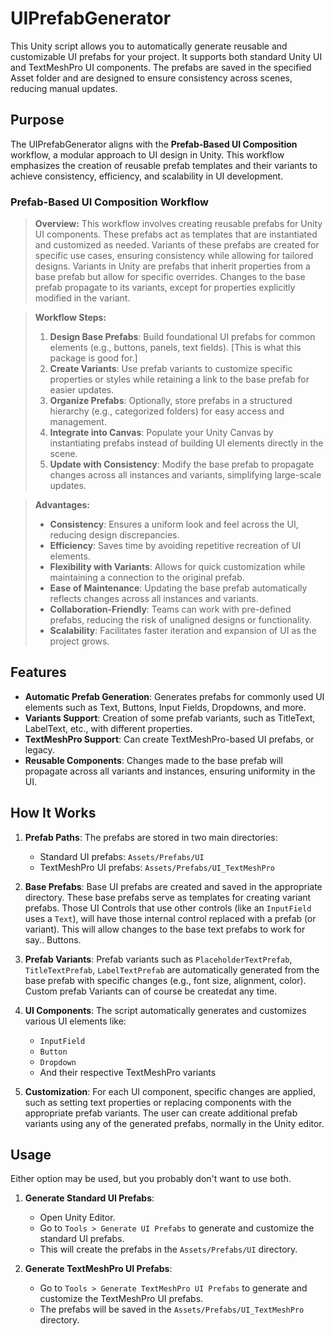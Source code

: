 # UIPrefabGenerator

This Unity script allows you to automatically generate reusable and customizable UI prefabs for your project. It supports both standard Unity UI and TextMeshPro UI components. The prefabs are saved in the specified Asset folder and are designed to ensure consistency across scenes, reducing manual updates.

## Purpose
The UIPrefabGenerator aligns with the **Prefab-Based UI Composition** workflow, a modular approach to UI design in Unity. This workflow emphasizes the creation of reusable prefab templates and their variants to achieve consistency, efficiency, and scalability in UI development.

### Prefab-Based UI Composition Workflow

>**Overview:**
>This workflow involves creating reusable prefabs for Unity UI components. These prefabs act as templates that are instantiated and customized as needed. Variants of these prefabs are created for specific use cases, ensuring consistency while allowing for tailored designs.
>Variants in Unity are prefabs that inherit properties from a base prefab but allow for specific overrides. Changes to the base prefab propagate to its variants, except for properties explicitly modified in the variant.

>**Workflow Steps:**
>1. **Design Base Prefabs**: Build foundational UI prefabs for common elements (e.g., buttons, panels, text fields). [This is what this package is good for.]
>2. **Create Variants**: Use prefab variants to customize specific properties or styles while retaining a link to the base prefab for easier updates.
>3. **Organize Prefabs**: Optionally, store prefabs in a structured hierarchy (e.g., categorized folders) for easy access and management.
>4. **Integrate into Canvas**: Populate your Unity Canvas by instantiating prefabs instead of building UI elements directly in the scene.
>5. **Update with Consistency**: Modify the base prefab to propagate changes across all instances and variants, simplifying large-scale updates.

>**Advantages:**
>- **Consistency**: Ensures a uniform look and feel across the UI, reducing design discrepancies.
>- **Efficiency**: Saves time by avoiding repetitive recreation of UI elements.
>- **Flexibility with Variants**: Allows for quick customization while maintaining a connection to the original prefab.
>- **Ease of Maintenance**: Updating the base prefab automatically reflects changes across all instances and variants.
>- **Collaboration-Friendly**: Teams can work with pre-defined prefabs, reducing the risk of unaligned designs or functionality.
>- **Scalability**: Facilitates faster iteration and expansion of UI as the project grows.

## Features
- **Automatic Prefab Generation**: Generates prefabs for commonly used UI elements such as Text, Buttons, Input Fields, Dropdowns, and more.
- **Variants Support**: Creation of some prefab variants, such as TitleText, LabelText, etc., with different properties.
- **TextMeshPro Support**: Can create TextMeshPro-based UI prefabs, or legacy.
- **Reusable Components**: Changes made to the base prefab will propagate across all variants and instances, ensuring uniformity in the UI.

## How It Works
1. **Prefab Paths**: The prefabs are stored in two main directories:
   - Standard UI prefabs: `Assets/Prefabs/UI`
   - TextMeshPro UI prefabs: `Assets/Prefabs/UI_TextMeshPro`

2. **Base Prefabs**: Base UI prefabs are created and saved in the appropriate directory. These base prefabs serve as templates for creating variant prefabs.  Those UI Controls that use other controls (like an ``InputField`` uses a ``Text``), will have those internal control replaced with a prefab (or variant). This will allow changes to the base text prefabs to work for say.. Buttons.

3. **Prefab Variants**: Prefab variants such as `PlaceholderTextPrefab`, `TitleTextPrefab`, `LabelTextPrefab` are automatically generated from the base prefab with specific changes (e.g., font size, alignment, color).  Custom prefab Variants can of course be createdat any time.

4. **UI Components**: The script automatically generates and customizes various UI elements like:
   - `InputField`
   - `Button`
   - `Dropdown`
   - And their respective TextMeshPro variants

5. **Customization**: For each UI component, specific changes are applied, such as setting text properties or replacing components with the appropriate prefab variants. The user can create additional prefab variants using any of the generated prefabs, normally in the Unity editor.

## Usage

Either option may be used, but you probably don't want to use both.

1. **Generate Standard UI Prefabs**:
   - Open Unity Editor.
   - Go to `Tools > Generate UI Prefabs` to generate and customize the standard UI prefabs.
   - This will create the prefabs in the `Assets/Prefabs/UI` directory.

2. **Generate TextMeshPro UI Prefabs**:
   - Go to `Tools > Generate TextMeshPro UI Prefabs` to generate and customize the TextMeshPro UI prefabs.
   - The prefabs will be saved in the `Assets/Prefabs/UI_TextMeshPro` directory.
